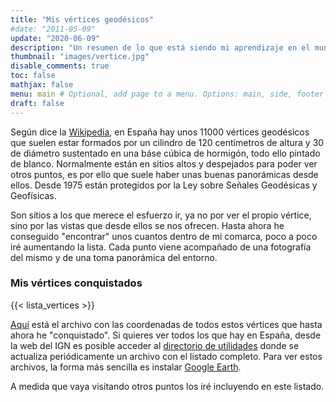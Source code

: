 ```yaml
---
title: "Mis vértices geodésicos"
#date: "2011-05-09"
update: "2020-06-09"
description: "Un resumen de lo que está siendo mi aprendizaje en el mundo de las Raspberry Pi"
thumbnail: "images/vertice.jpg"
disable_comments: true
toc: false
mathjax: false
menu: main # Optional, add page to a menu. Options: main, side, footer
draft: false
---
```

Según dice la [Wikipedia][1], en España hay unos 11000 vértices geodésicos que suelen estar formados por un cilindro de 120 centímetros de altura y 30 de diámetro sustentado en una báse cúbica de hormigón, todo ello pintado de blanco. Normalmente están en sitios altos y despejados para poder ver otros puntos, es por ello que suele haber unas buenas panorámicas desde ellos. Desde 1975 están protegidos por la Ley sobre Señales Geodésicas y Geofísicas.

Son sítios a los que merece el esfuerzo ir, ya no por ver el propio vértice, sino por las vistas que desde ellos se nos ofrecen. Hasta ahora he conseguido "encontrar" unos cuantos dentro de mi comarca, poco a poco iré aumentando la lista. Cada punto viene acompañado de una fotografía del mismo y de una toma panorámica del entorno.

### Mis vértices conquistados
{{< lista_vertices >}}

[Aquí][3] está el archivo con las coordenadas de todos estos vértices que hasta ahora he "conquistado". Si quieres ver todos los que hay en España, desde la web del IGN es posible acceder al [directorio de utilidades][4] donde se actualiza periódicamente un archivo con el listado completo. Para ver estos archivos, la forma más sencilla es instalar [Google Earth][2].

A medida que vaya visitando otros puntos los iré incluyendo en este listado.

 [1]: http://es.wikipedia.org/wiki/V%C3%A9rtice_geod%C3%A9sico
 [2]: http://www.google.es/intl/es/earth/index.html
[3]: /gpx/mis_vertices.gpx
[4]: ftp://ftp.geodesia.ign.es/utilidades/
